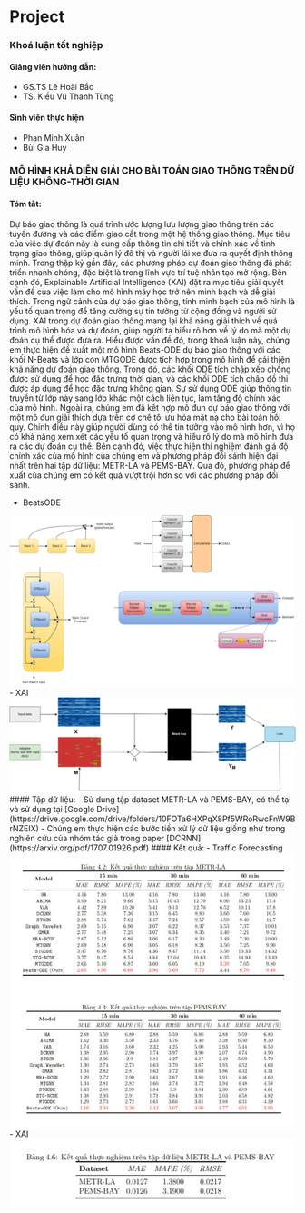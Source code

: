 # Project
### Khoá luận tốt nghiệp
#### Giảng viên hướng dẫn: 
- GS.TS Lê Hoài Bắc
- TS. Kiều Vũ Thanh Tùng
#### Sinh viên thực hiện
- Phan Minh Xuân
- Bùi Gia Huy
### MÔ HÌNH KHẢ DIỄN GIẢI CHO BÀI TOÁN GIAO THÔNG TRÊN DỮ LIỆU KHÔNG-THỜI GIAN
#### Tóm tắt: 
Dự báo giao thông là quá trình ước lượng lưu lượng giao thông trên
các tuyến đường và các điểm giao cắt trong một hệ thống giao thông. Mục
tiêu của việc dự đoán này là cung cấp thông tin chi tiết và chính xác về
tình trạng giao thông, giúp quản lý đô thị và người lái xe đưa ra quyết
định thông minh. Trong thập kỷ gần đây, các phương pháp dự đoán giao
thông đã phát triển nhanh chóng, đặc biệt là trong lĩnh vực trí tuệ nhân
tạo mở rộng. Bên cạnh đó, Explainable Artificial Intelligence (XAI) đặt
ra mục tiêu giải quyết vấn đề của việc làm cho mô hình máy học trở nên
minh bạch và dễ giải thích. Trong ngữ cảnh của dự báo giao thông, tính
minh bạch của mô hình là yếu tố quan trọng để tăng cường sự tin tưởng
từ cộng đồng và người sử dụng. XAI trong dự đoán giao thông mang lại
khả năng giải thích về quá trình mô hình hóa và dự đoán, giúp người ta
hiểu rõ hơn về lý do mà một dự đoán cụ thể được đưa ra.
Hiểu được vấn đề đó, trong khoá luận này, chúng em thực hiện đề xuất
một mô hình Beats-ODE dự báo giao thông với các khối N-Beats và lớp
con MTGODE được tích hợp trong mô hình để cải thiện khả năng dự đoán
giao thông. Trong đó, các khối ODE tích chập xếp chồng được sử dụng để
học đặc trưng thời gian, và các khối ODE tích chập đồ thị được áp dụng
để học đặc trưng không gian. Sự sử dụng ODE giúp thông tin truyền từ
lớp này sang lớp khác một cách liên tục, làm tăng độ chính xác của mô
hình. Ngoài ra, chúng em đã kết hợp mô đun dự báo giao thông với một
mô đun giải thích dựa trên cơ chế tối ưu hóa mặt nạ cho bài toán hồi quy.
Chính điều này giúp người dùng có thể tin tưởng vào mô hình hơn, vì họ
có khả năng xem xét các yếu tố quan trọng và hiểu rõ lý do mà mô hình
đưa ra các dự đoán cụ thể. Bên cạnh đó, việc thực hiện thí nghiệm đánh
giá độ chính xác của mô hình của chúng em và phương pháp đối sánh hiện
đại nhất trên hai tập dữ liệu: METR-LA và PEMS-BAY. Qua đó, phương
pháp đề xuất của chúng em có kết quả vượt trội hơn so với các phương
pháp đối sánh.
- BeatsODE
<img src="pic/BeatsODE.png"/>
- XAI
<img src="pic/Dynamask.png"/>
#### Tập dữ liệu: 
- Sử dụng tập dataset METR-LA và PEMS-BAY, có thể tại và sử dụng tại [Google Drive](https://drive.google.com/drive/folders/10FOTa6HXPqX8Pf5WRoRwcFnW9BrNZEIX)
- Chúng em  thực hiện các bước tiền xử lý dữ liệu giống như trong nghiên cứu của nhóm tác giả trong paper [DCRNN](https://arxiv.org/pdf/1707.01926.pdf)
#### Kết quả: 
- Traffic Forecasting
<img src="pic/METR.jpg"/>
<img src="pic/PEMS.jpg"/>
- XAI
<img src="pic/XAI.jpg"/>
